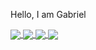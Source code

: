 Hello, I am Gabriel

<a href="https://github.com/anuraghazra/github-readme-stats">
  <img align="center" src="https://github-readme-stats.vercel.app/api?username=GabrielTonhatti&count_private=true&show_icons=true&theme=dracula&hide_border=true&include_all_commits=true" />
</a>
<a href="https://github.com/anuraghazra/github-readme-stats">
  <img align="center" src="https://github-readme-stats.vercel.app/api/top-langs/?username=GabrielTonhatti&layout=compact&theme=dracula" />
</a>

<a href="https://github.com/anuraghazra/github-readme-stats">
<img align="center" src="https://github-readme-stats.vercel.app/api/wakatime?username=GabrielTonhatti&theme=dracula" />
</a>

<a href="https://github.com/GabrielTonhatti/Estudos-JavaScript">
  <img align="center" src="https://github-readme-stats.vercel.app/api/pin/?username=GabrielTonhatti&repo=Estudos-JavaScript&theme=dracula&show_owner=true" />
</a>